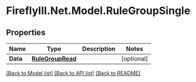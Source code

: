 # FireflyIII.Net.Model.RuleGroupSingle
## Properties

Name | Type | Description | Notes
------------ | ------------- | ------------- | -------------
**Data** | [**RuleGroupRead**](RuleGroupRead.md) |  | [optional] 

[[Back to Model list]](../README.md#documentation-for-models) [[Back to API list]](../README.md#documentation-for-api-endpoints) [[Back to README]](../README.md)

